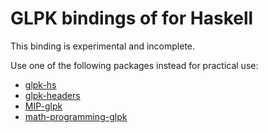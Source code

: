 GLPK bindings of  for Haskell
=============================

This binding is experimental and incomplete.

Use one of the following packages instead for practical use:

* [glpk-hs](https://hackage.haskell.org/package/glpk-hs)
* [glpk-headers](https://hackage.haskell.org/package/glpk-headers)
* [MIP-glpk](https://hackage.haskell.org/package/MIP-glpk)
* [math-programming-glpk](https://hackage.haskell.org/package/math-programming-glpk)
